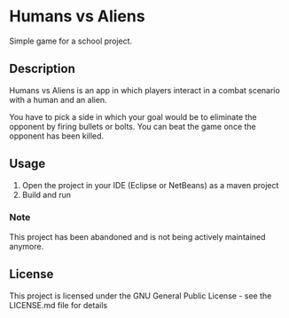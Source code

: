 # Humans vs Aliens

Simple game for a school project.

## Description

Humans vs Aliens is an app in which players interact in a combat scenario with a human and an alien. 

You have to pick a side in which your goal would be to eliminate the opponent by firing bullets or bolts. You can beat the game once the opponent has been killed.  

## Usage

1. Open the project in your IDE (Eclipse or NetBeans) as a maven project
2. Build and run

### Note
This project has been abandoned and is not being actively maintained anymore.

## License

This project is licensed under the GNU General Public License - see the LICENSE.md file for details
